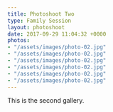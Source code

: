 ```yaml
---
title: Photoshoot Two
type: Family Session
layout: photoshoot
date: 2017-09-29 11:04:32 +0000
photos:
- "/assets/images/photo-02.jpg"
- "/assets/images/photo-02.jpg"
- "/assets/images/photo-02.jpg"
- "/assets/images/photo-02.jpg"
- "/assets/images/photo-02.jpg"
- "/assets/images/photo-02.jpg"
---
```

This is the second gallery.